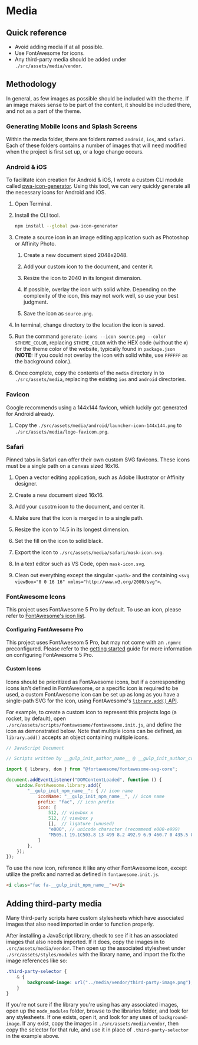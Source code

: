 # Media

## Quick reference

- Avoid adding media if at all possible.
- Use FontAwesome for icons.
- Any third-party media should be added under `./src/assets/media/vendor`.

## Methodology

In general, as few images as possible should be included with the theme. If an image makes sense to be part of the content, it should be included there, and not as a part of the theme.

### Generating Mobile Icons and Splash Screens

Within the media folder, there are folders named `android`, `ios`, and `safari`. Each of these folders contains a number of images that will need modified when the project is first set up, or a logo change occurs.

### Android & iOS

To facilitate icon creation for Android & iOS, I wrote a custom CLI module called [pwa-icon-generator](https://www.npmjs.com/package/pwa-icon-generator). Using this tool, we can very quickly generate all the necessary icons for Android and iOS.

1. Open Terminal.

2. Install the CLI tool.

    ```sh
    npm install --global pwa-icon-generator
    ```

3. Create a source icon in an image editing application such as Photoshop or Affinity Photo.

    1. Create a new document sized 2048x2048.

    2. Add your custom icon to the document, and center it.

    3. Resize the icon to 2040 in its longest dimension.

    4. If possible, overlay the icon with solid white. Depending on the complexity of the icon, this may not work well, so use your best judgment.

    5. Save the icon as `source.png`.

4. In terminal, change directory to the location the icon is saved.

5. Run the command `generate-icons --icon source.png --color $THEME_COLOR`, replacing `$THEME_COLOR` with the HEX code (without the `#`) for the theme color of the website, typically found in `package.json` (**NOTE:** If you could not overlay the icon with solid white, use `FFFFFF` as the background color.).

6. Once complete, copy the contents of the `media` directory in to `./src/assets/media`, replacing the existing `ios` and `android` directories.

### Favicon

Google recommends using a 144x144 favicon, which luckily got generated for Android already.

1. Copy the `./src/assets/media/android/launcher-icon-144x144.png` to `./src/assets/media/logo-favicon.png`.

### Safari

Pinned tabs in Safari can offer their own custom SVG favicons. These icons must be a single path on a canvas sized 16x16.

1. Open a vector editing application, such as Adobe Illustrator or Affinity designer.

2. Create a new document sized 16x16.

3. Add your cusotm icon to the document, and center it.

4. Make sure that the icon is merged in to a single path.

5. Resize the icon to 14.5 in its longest dimension.

6. Set the fill on the icon to solid black.

7. Export the icon to `./src/assets/media/safari/mask-icon.svg`.

8. In a text editor such as VS Code, open `mask-icon.svg`.

9. Clean out everything except the singular `<path>` and the containing `<svg viewBox="0 0 16 16" xmlns="http://www.w3.org/2000/svg">`.

### FontAwesome Icons

This project uses FontAwesome 5 Pro by default. To use an icon, please refer to [FontAwesome's icon list](https://fontawesome.com/icons).

#### Configuring FontAwesome Pro

This project uses FontAweseom 5 Pro, but may not come with an `.npmrc` preconfigured. Please refer to the [getting started](getting-started.md#fontawesome-5-pro) guide for more information on configuring FontAwesome 5 Pro.

#### Custom Icons

Icons should be prioritized as FontAwesome icons, but if a corresponding icons isn't defined in FontAwesome, or a specific icon is required to be used, a custom FontAwesome icon can be set up as long as you have a single-path SVG for the icon, using FontAwesome's [`library.add()` API](https://fontawesome.com/how-to-use/with-the-api/methods/library-add).

For example, to create a custom icon to represent this projects logo (a rocket, by default), open `./src/assets/scripts/fontawesome/fontawesome.init.js`, and define the icon as demonstrated below. Note that multiple icons can be defined, as `library.add()` accepts an object containing multiple icons.

```js
// JavaScript Document

// Scripts written by __gulp_init_author_name__ @ __gulp_init_author_company__

import { library, dom } from "@fortawesome/fontawesome-svg-core";

document.addEventListener("DOMContentLoaded", function () {
    window.FontAwesome.library.add({
        "__gulp_init_npm_name__": { // icon name
            iconName: "__gulp_init_npm_name__", // icon name
            prefix: "fac", // icon prefix
            icon: [
                512, // viewbox x
                512, // viewbox y
                [],  // ligature (unused)
                "e000", // unicode character (recommend e000-e999)
                "M505.1 19.1C503.8 13 499 8.2 492.9 6.9 460.7 0 435.5 0 410.4 0 307.2 0 245.3 55.2 199.1 128H94.9c-18.2 0-34.8 10.3-42.9 26.5L2.6 253.3c-8 16 3.6 34.7 21.5 34.7h95.1c-5.9 12.8-11.9 25.5-18 37.7-3.1 6.2-1.9 13.6 3 18.5l63.6 63.6c4.9 4.9 12.3 6.1 18.5 3 12.2-6.1 24.9-12 37.7-17.9V488c0 17.8 18.8 29.4 34.7 21.5l98.7-49.4c16.3-8.1 26.5-24.8 26.5-42.9V312.8c72.6-46.3 128-108.4 128-211.1.1-25.2.1-50.4-6.8-82.6zM400 160c-26.5 0-48-21.5-48-48s21.5-48 48-48 48 21.5 48 48-21.5 48-48 48z", // path
            ]
        },
    });
});
```

To use the new icon, reference it like any other FontAwesome icon, except utilize the prefix and named as defined in `fontawesome.init.js`.

```html
<i class="fac fa-__gulp_init_npm_name__"></i>
```

## Adding third-party media

Many third-party scripts have custom stylesheets which have associated images that also need imported in order to function properly.

After installing a JavaScript library, check to see if it has an associated images that also needs imported. If it does, copy the images in to `.src/assets/media/vendor`. Then open up the associated stylesheet under `./src/assets/styles/modules` with the library name, and import the fix the image references like so:

```scss
.third-party-selector {
    & {
        background-image: url("../media/vendor/third-party-image.png");
    }
}
```

If you're not sure if the library you're using has any associated images, open up the `node_modules` folder, browse to the libraries folder, and look for any stylesheets. If one exists, open it, and look for any uses of `background-image`. If any exist, copy the images in `./src/assets/media/vendor`, then copy the selector for that rule, and use it in place of `.third-party-selector` in the example above.

